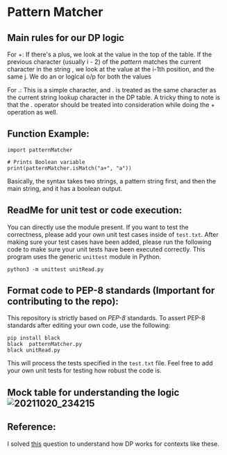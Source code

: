 # Pattern Matcher 

## Main rules for our DP logic

For +:
If there's a plus, we look at the value in the top of the table.
If the previous character (usually i - 2) of the _pattern_ matches the current character in the string ,
we look at the value at the i-1th position, and the same j. 
We do an or logical o/p for both the values

For .:
This is a simple character, and . is treated as the same character as the current string lookup character in the DP table. 
A tricky thing to note is that the . operator should be treated into consideration while doing the + operation as well. 


## Function Example:

```
import patternMatcher

# Prints Boolean variable
print(patternMatcher.isMatch("a+", "a"))
```

Basically, the syntax takes two strings, a pattern string first, and then the main string, and it has a boolean output. 

## ReadMe for unit test or code execution: 

You can directly use the module present. If you want to test the correctness, please add your own unit test cases inside of `test.txt`. After making sure your test cases have been added, please run the following code to make sure your unit tests have been executed correctly. This program uses the generic `unittest` module in Python.  

``` 
python3 -m unittest unitRead.py
```

 ## Format code to PEP-8 standards (Important for contributing to the repo): 
 
 This repository is strictly based on *PEP-8* standards. To assert PEP-8 standards after editing your own code, use the following: 
 
 ```
 pip install black
 black  patternMatcher.py
 black unitRead.py
 ```

This will process the tests specified in the `test.txt` file. Feel free to add your own unit tests for testing how robust the code is. 

## Mock table for understanding the logic ![20211020_234215](https://user-images.githubusercontent.com/20723780/138208241-33b09563-4c15-4283-8570-6d3ee45b6454.jpg)

## Reference: 

I solved [this](https://leetcode.com/problems/regular-expression-matching/) question to understand how DP works for contexts like these. 

